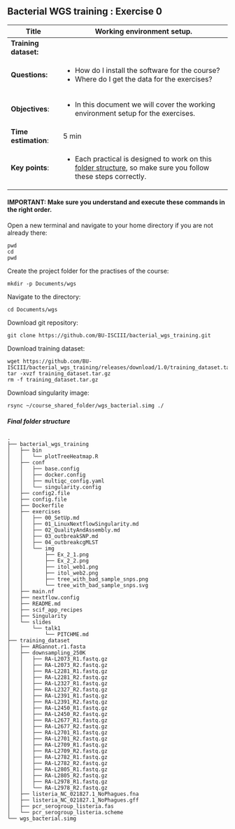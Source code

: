 ## Bacterial WGS training : Exercise 0

|**Title**| Working environment setup.|
|---------|-------------------------------------------|
|**Training dataset:**|  
|**Questions:**| <ul><li>How do I install the software for the course?</li><li>Where do I get the data for the exercises?</li></ul>|
|**Objectives**:|<ul><li>In this document we will cover the working environment setup for the exercises.</li></ul>|  
|**Time estimation**:| 5 min |
|**Key points**:|<ul><li>Each practical is designed to work on this [folder structure](#final-folder-structure), so make sure you follow these steps correctly.</li></ul>|

#### IMPORTANT: Make sure you understand and execute these commands in the right order.

Open a new terminal and navigate to your home directory if you are not already there:

```
pwd
cd
pwd
```

Create the project folder for the practises of the course:

```
mkdir -p Documents/wgs
```

Navigate to the directory:

```
cd Documents/wgs
```

Download git repository:

```
git clone https://github.com/BU-ISCIII/bacterial_wgs_training.git
```

Download training dataset:

```
wget https://github.com/BU-ISCIII/bacterial_wgs_training/releases/download/1.0/training_dataset.tar.gz
tar -xvzf training_dataset.tar.gz
rm -f training_dataset.tar.gz
```

Download singularity image:

```
rsync ~/course_shared_folder/wgs_bacterial.simg ./
```


##### Final folder structure

```
.
├── bacterial_wgs_training
│   ├── bin
│   │   └── plotTreeHeatmap.R
│   ├── conf
│   │   ├── base.config
│   │   ├── docker.config
│   │   ├── multiqc_config.yaml
│   │   └── singularity.config
│   ├── config2.file
│   ├── config.file
│   ├── Dockerfile
│   ├── exercises
│   │   ├── 00_SetUp.md
│   │   ├── 01_LinuxNextflowSingularity.md
│   │   ├── 02_QualityAndAssembly.md
│   │   ├── 03_outbreakSNP.md
│   │   ├── 04_outbreakcgMLST
│   │   └── img
│   │       ├── Ex_2_1.png
│   │       ├── Ex_2_2.png
│   │       ├── itol_web1.png
│   │       ├── itol_web2.png
│   │       ├── tree_with_bad_sample_snps.png
│   │       └── tree_with_bad_sample_snps.svg
│   ├── main.nf
│   ├── nextflow.config
│   ├── README.md
│   ├── scif_app_recipes
│   ├── Singularity
│   └── slides
│       └── talk1
│           └── PITCHME.md
├── training_dataset
│   ├── ARGannot.r1.fasta
│   ├── downsampling_250K
│   │   ├── RA-L2073_R1.fastq.gz
│   │   ├── RA-L2073_R2.fastq.gz
│   │   ├── RA-L2281_R1.fastq.gz
│   │   ├── RA-L2281_R2.fastq.gz
│   │   ├── RA-L2327_R1.fastq.gz
│   │   ├── RA-L2327_R2.fastq.gz
│   │   ├── RA-L2391_R1.fastq.gz
│   │   ├── RA-L2391_R2.fastq.gz
│   │   ├── RA-L2450_R1.fastq.gz
│   │   ├── RA-L2450_R2.fastq.gz
│   │   ├── RA-L2677_R1.fastq.gz
│   │   ├── RA-L2677_R2.fastq.gz
│   │   ├── RA-L2701_R1.fastq.gz
│   │   ├── RA-L2701_R2.fastq.gz
│   │   ├── RA-L2709_R1.fastq.gz
│   │   ├── RA-L2709_R2.fastq.gz
│   │   ├── RA-L2782_R1.fastq.gz
│   │   ├── RA-L2782_R2.fastq.gz
│   │   ├── RA-L2805_R1.fastq.gz
│   │   ├── RA-L2805_R2.fastq.gz
│   │   ├── RA-L2978_R1.fastq.gz
│   │   └── RA-L2978_R2.fastq.gz
│   ├── listeria_NC_021827.1_NoPhagues.fna
│   ├── listeria_NC_021827.1_NoPhagues.gff
│   ├── pcr_serogroup_listeria.fas
│   └── pcr_serogroup_listeria.scheme
└── wgs_bacterial.simg
```
